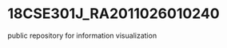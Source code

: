 # 18CSE301J_RA2011026010240
public repository for information visualization
<a href="https://allenben18.github.io/18CSE301J_RA2011026010240/"></a>
